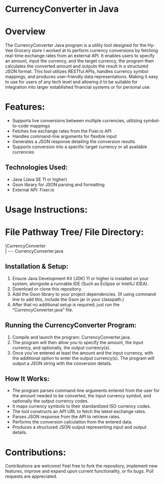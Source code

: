 # CurrencyConverter in Java

# Overview

The CurrencyConverter Java program is a utility tool designed for the Hy-Vee Grocery store I worked at to perform currency conversions by fetching real-time exchange rates from an external API. It enables users to specify an amount, input the currency, and the target currency, the program then calculates the converted amount and outputs the result in a structured JSON format. This tool utilizes RESTful APIs, handles currency symbol mappings, and produces user-friendly data representations. Making it easy to use for users of any tech level and allowing it to be suitable for integration into larger established financial systems or for personal use.

# Features:
- Supports live conversions between multiple currencies, utilizing symbol-to-code mappings
- Fetches live exchange rates from the Fixer.io API
- Handles command-line arguments for flexible input
- Generates a JSON response detailing the conversion results
- Supports conversion into a specific target currency or all available currencies

## Technologies Used:
- Java (Java SE 11 or higher)
- Gson library for JSON parsing and formatting
- External API: Fixer.io

# Usage Instructions:

# File Pathway Tree/ File Directory:
\CurrencyConverter\
    | --- CurrencyConverter.java

## Installation & Setup:
1.	Ensure Java Development Kit (JDK) 11 or higher is installed on your system, alongside a runnable IDE (Such as Eclipse or IntelliJ IDEA).
2.	Download or clone this repository.
3.	Add the Gson library to your project dependencies. (If using command line to add this, include the Gson jar in your classpath.)
4.	After that no additional setup is required; just run the “CurrencyConverter.java” file.

## Running the CurrencyConverter Program:
1.	Compile and launch the program: CurrencyConverter.java.
2.	The program will then allow you to specify the amount, the input currency, and optionally, the output currency(s).
3.	Once you’ve entered at least the amount and the input currency, with the additional option to enter the output currency(s). The program will output a JSON string with the conversion details.

## How It Works:
- The program parses command-line arguments entered from the user for the amount needed to be converted, the input currency symbol, and optionally the output currency codes.
- It maps currency symbols to their standardized ISO currency codes.
- The tool constructs an API URL to fetch the latest exchange rates.
- Parses JSON response from the API to retrieve rates.
- Performs the conversion calculation from the entered data.
- Produces a structured JSON output representing input and output details.

# Contributions:
Contributions are welcome! Feel free to fork the repository, implement new features, improve and expand upon current functionality, or fix bugs. Pull requests are appreciated.
